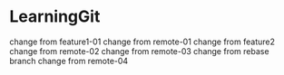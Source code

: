 # LearningGit
change from feature1-01
change from remote-01
change from feature2
change from remote-02
change from remote-03
change from rebase branch
change from remote-04
